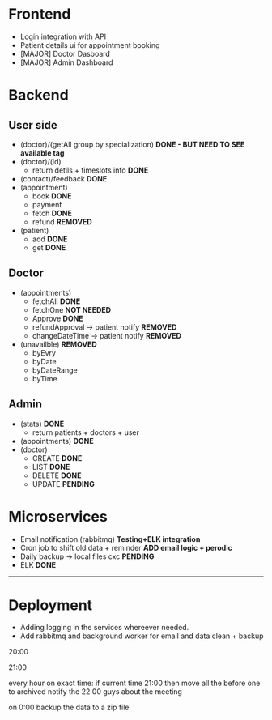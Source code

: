 # Frontend
-   Login integration with API
-   Patient details ui for appointment booking
-   [MAJOR] Doctor Dasboard
-   [MAJOR] Admin Dashboard

# Backend 
## User side
-   (doctor)/(getAll group by specialization) **DONE - BUT NEED TO SEE available tag**
-   (doctor)/(id)
    - return detils + timeslots info  **DONE**
-   (contact)/feedback **DONE**
-   (appointment)
    - book  **DONE**
    - payment
    - fetch **DONE**
    - refund **REMOVED**
-   (patient) 
    - add  **DONE**
    - get **DONE**

## Doctor
- (appointments)
    - fetchAll **DONE**
    - fetchOne **NOT NEEDED**
    - Approve **DONE**
    - refundApproval -> patient notify **REMOVED**
    - changeDateTime -> patient notify **REMOVED**
- (unavailble) **REMOVED**
    - byEvry
    - byDate
    - byDateRange
    - byTime

## Admin
- (stats) **DONE**
    - return patients + doctors + user
- (appointments) **DONE**
- (doctor)
    - CREATE **DONE**
    - LIST **DONE**
    - DELETE **DONE**
    - UPDATE **PENDING**
    
# Microservices
- Email notification (rabbitmq) **Testing+ELK integration**
- Cron job to shift old data + reminder **ADD email logic + perodic**
- Daily backup -> local files cxc **PENDING**
- ELK **DONE** 
--------------------------
# Deployment
- Adding logging in the services whereever needed.
- Add rabbitmq and background worker for email and data clean + backup


20:00

21:00

every hour on exact time:
        if current time 21:00
                then move all the before one to archived 
                notify the 22:00 guys about the meeting

on 0:00 backup the data to a zip file
